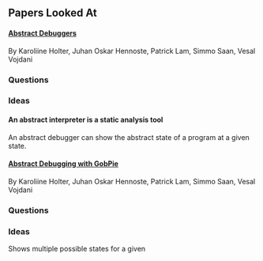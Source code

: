 ## Papers Looked At
#### [Abstract Debuggers](https://patricklam.ca/papers/24.onward.abs-debug.pdf)
By Karoliine Holter, Juhan Oskar Hennoste, Patrick Lam, Simmo Saan, Vesal Vojdani

### Questions


### Ideas
#### An abstract interpreter is a static analysis tool
An abstract debugger can show the abstract state of a program at a given state.

#### [Abstract Debugging with GobPie](https://patricklam.ca/papers/24.debt.abs-debug-demo.pdf)
By Karoliine Holter, Juhan Oskar Hennoste, Patrick Lam, Simmo Saan, Vesal Vojdani

### Questions


### Ideas
Shows multiple possible states for a given